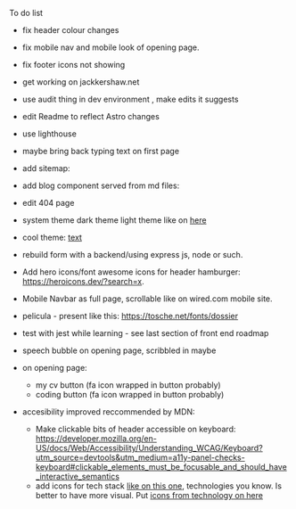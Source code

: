 To do list

- fix header colour changes
- fix mobile nav and mobile look of opening page.
- fix footer icons not showing
- get working on jackkershaw.net
- use audit thing in dev environment , make edits it suggests
- edit Readme to reflect Astro changes
- use lighthouse
- maybe bring back typing text on first page
- add sitemap: [
](https://docs.astro.build/en/guides/integrations-guide/sitemap/)
- add blog component served from md files: [
](https://docs.astro.build/en/tutorial/2-pages/)
- edit 404 page

- system theme dark theme light theme like on [here](https://alexworradandrews.com/)


- cool theme: [text](https://brutal.elian.codes/)
- rebuild form with a backend/using express js, node or such.
- Add hero icons/font awesome icons for header hamburger: https://heroicons.dev/?search=x.
- Mobile Navbar as full page, scrollable like on wired.com mobile site.
- pelicula - present like this: https://tosche.net/fonts/dossier
- test with jest while learning - see last section of front end roadmap
- speech bubble on opening page, scribbled in maybe
- on opening page:
  - my cv button (fa icon wrapped in button probably)
  - coding button (fa icon wrapped in button probably)
- accesibility improved reccommended by MDN:
  - Make clickable bits of header accessible on keyboard: https://developer.mozilla.org/en-US/docs/Web/Accessibility/Understanding_WCAG/Keyboard?utm_source=devtools&utm_medium=a11y-panel-checks-keyboard#clickable_elements_must_be_focusable_and_should_have_interactive_semantics
  - add icons for tech stack [like on this one](https://www.jackherizsmith.com/#projCaf), technologies you know. Is better to have more visual. Put [icons from technology on here](https://roadmap.sh/frontend)
